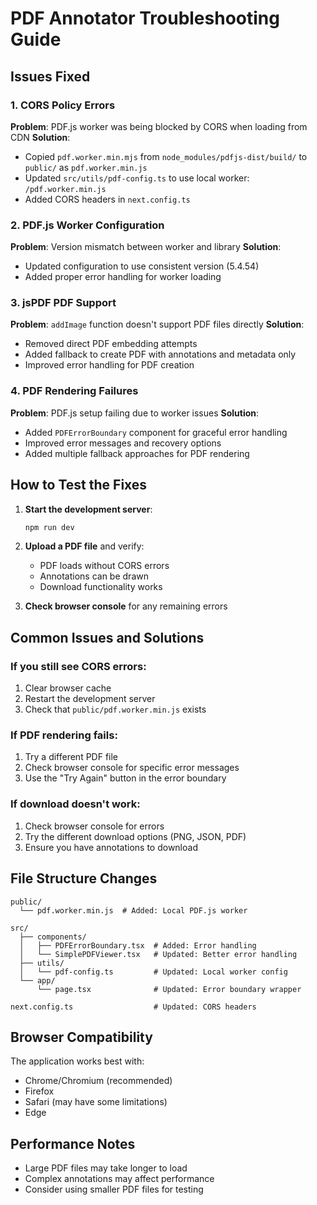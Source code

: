 # PDF Annotator Troubleshooting Guide

## Issues Fixed

### 1. CORS Policy Errors

**Problem**: PDF.js worker was being blocked by CORS when loading from CDN
**Solution**:

- Copied `pdf.worker.min.mjs` from `node_modules/pdfjs-dist/build/` to `public/` as `pdf.worker.min.js`
- Updated `src/utils/pdf-config.ts` to use local worker: `/pdf.worker.min.js`
- Added CORS headers in `next.config.ts`

### 2. PDF.js Worker Configuration

**Problem**: Version mismatch between worker and library
**Solution**:

- Updated configuration to use consistent version (5.4.54)
- Added proper error handling for worker loading

### 3. jsPDF PDF Support

**Problem**: `addImage` function doesn't support PDF files directly
**Solution**:

- Removed direct PDF embedding attempts
- Added fallback to create PDF with annotations and metadata only
- Improved error handling for PDF creation

### 4. PDF Rendering Failures

**Problem**: PDF.js setup failing due to worker issues
**Solution**:

- Added `PDFErrorBoundary` component for graceful error handling
- Improved error messages and recovery options
- Added multiple fallback approaches for PDF rendering

## How to Test the Fixes

1. **Start the development server**:

   ```bash
   npm run dev
   ```

2. **Upload a PDF file** and verify:
   - PDF loads without CORS errors
   - Annotations can be drawn
   - Download functionality works

3. **Check browser console** for any remaining errors

## Common Issues and Solutions

### If you still see CORS errors:

1. Clear browser cache
2. Restart the development server
3. Check that `public/pdf.worker.min.js` exists

### If PDF rendering fails:

1. Try a different PDF file
2. Check browser console for specific error messages
3. Use the "Try Again" button in the error boundary

### If download doesn't work:

1. Check browser console for errors
2. Try the different download options (PNG, JSON, PDF)
3. Ensure you have annotations to download

## File Structure Changes

```
public/
  └── pdf.worker.min.js  # Added: Local PDF.js worker

src/
  ├── components/
  │   ├── PDFErrorBoundary.tsx  # Added: Error handling
  │   └── SimplePDFViewer.tsx   # Updated: Better error handling
  ├── utils/
  │   └── pdf-config.ts         # Updated: Local worker config
  └── app/
      └── page.tsx              # Updated: Error boundary wrapper

next.config.ts                  # Updated: CORS headers
```

## Browser Compatibility

The application works best with:

- Chrome/Chromium (recommended)
- Firefox
- Safari (may have some limitations)
- Edge

## Performance Notes

- Large PDF files may take longer to load
- Complex annotations may affect performance
- Consider using smaller PDF files for testing
